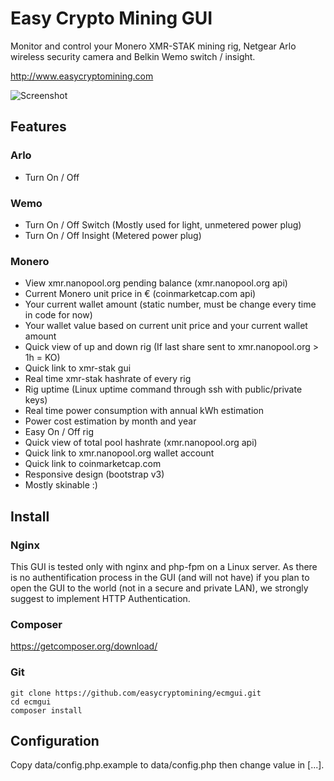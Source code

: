 # Easy Crypto Mining GUI
Monitor and control your Monero XMR-STAK mining rig, Netgear Arlo wireless security camera and Belkin Wemo switch / insight. 

http://www.easycryptomining.com

![Screenshot](http://www.easycryptomining.com/images/ecmgui.png)

## Features
### Arlo
* Turn On / Off

### Wemo
* Turn On / Off Switch (Mostly used for light, unmetered power plug)
* Turn On / Off Insight (Metered power plug)

### Monero
* View xmr.nanopool.org pending balance (xmr.nanopool.org api)
* Current Monero unit price in € (coinmarketcap.com api)
* Your current wallet amount (static number, must be change every time in code for now)
* Your wallet value based on current unit price and your current wallet amount
* Quick view of up and down rig (If last share sent to xmr.nanopool.org > 1h = KO)
* Quick link to xmr-stak gui
* Real time xmr-stak hashrate of every rig
* Rig uptime (Linux uptime command through ssh with public/private keys)
* Real time power consumption with annual kWh estimation
* Power cost estimation by month and year
* Easy On / Off rig
* Quick view of total pool hashrate (xmr.nanopool.org api)
* Quick link to xmr.nanopool.org wallet account
* Quick link to coinmarketcap.com
* Responsive design (bootstrap v3)
* Mostly skinable :)

## Install
### Nginx
This GUI is tested only with nginx and php-fpm on a Linux server. As there is no authentification process in the GUI (and will not have) if you plan to open the GUI to the world (not in a secure and private LAN), we strongly suggest to implement HTTP Authentication.

### Composer
https://getcomposer.org/download/

### Git
```
git clone https://github.com/easycryptomining/ecmgui.git
cd ecmgui
composer install
```

## Configuration
Copy data/config.php.example to data/config.php then change value in [...].